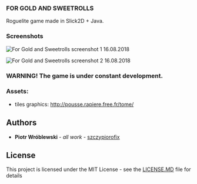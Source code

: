 ### FOR GOLD AND SWEETROLLS

Roguelite game made in Slick2D + Java.

### Screenshots

![For Gold and Sweetrolls screenshot 1 16.08.2018](https://wroblewskipiotr.pl/sandbox/fgas/fgas-1-16.08.2018.png "Screenshot 1")

![For Gold and Sweetrolls screenshot 2 16.08.2018](https://wroblewskipiotr.pl/sandbox/fgas/fgas-2-16.08.2018.png "Screenshot 2")


### **WARNING!** The game is under constant development.


### Assets:
* tiles graphics: http://pousse.rapiere.free.fr/tome/


## Authors

* **Piotr Wróblewski** - *all work* - [szczypiorofix](https://github.com/szczypiorofix)


## License

This project is licensed under the MIT License - see the [LICENSE.MD](LICENSE.MD) file for details
